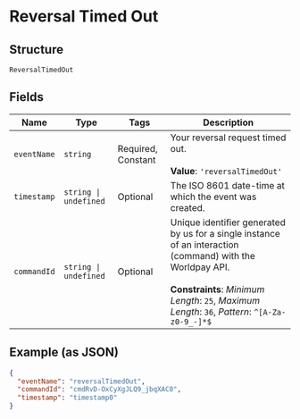 
# Reversal Timed Out

## Structure

`ReversalTimedOut`

## Fields

| Name | Type | Tags | Description |
|  --- | --- | --- | --- |
| `eventName` | `string` | Required, Constant | Your reversal request timed out.<br><br>**Value**: `'reversalTimedOut'` |
| `timestamp` | `string \| undefined` | Optional | The ISO 8601 date-time at which the event was created. |
| `commandId` | `string \| undefined` | Optional | Unique identifier generated by us for a single instance of an interaction (command) with the Worldpay API.<br><br>**Constraints**: *Minimum Length*: `25`, *Maximum Length*: `36`, *Pattern*: `^[A-Za-z0-9_-]*$` |

## Example (as JSON)

```json
{
  "eventName": "reversalTimedOut",
  "commandId": "cmdRvD-OxCyXgJLQ9_jbqXAC0",
  "timestamp": "timestamp0"
}
```

